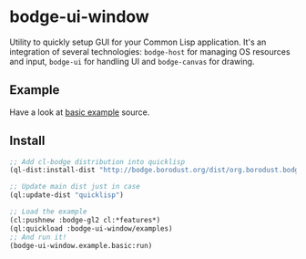 # bodge-ui-window

Utility to quickly setup GUI for your Common Lisp application. It's an integration of several
technologies: `bodge-host` for managing OS resources and input, `bodge-ui` for handling UI and
`bodge-canvas` for drawing.

## Example

Have a look at [basic example](examples/basic-example.org) source.

## Install

```lisp
;; Add cl-bodge distribution into quicklisp
(ql-dist:install-dist "http://bodge.borodust.org/dist/org.borodust.bodge.testing.txt" :replace t :prompt nil)

;; Update main dist just in case
(ql:update-dist "quicklisp")

;; Load the example
(cl:pushnew :bodge-gl2 cl:*features*)
(ql:quickload :bodge-ui-window/examples)
;; And run it!
(bodge-ui-window.example.basic:run)
```

